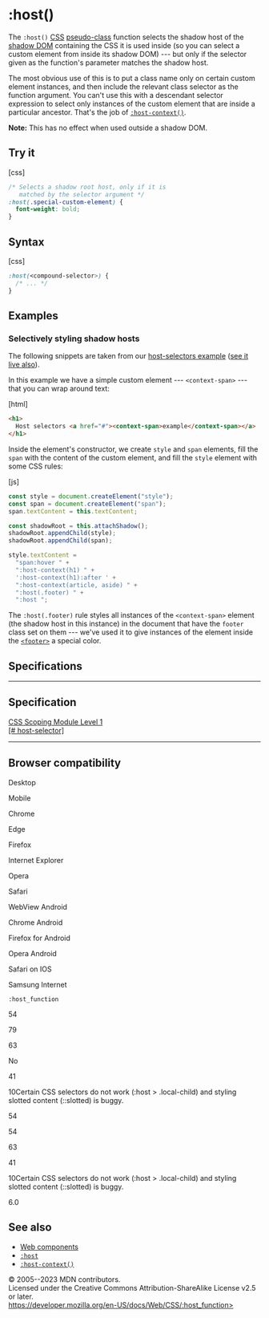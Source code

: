 :host()
=======

The `:host()` [CSS](https://developer.mozilla.org/en-US/docs/Web/CSS)
[pseudo-class](pseudo-classes.md) function selects the shadow host of the
[shadow
DOM](https://developer.mozilla.org/en-US/docs/Web/API/Web_components/Using_shadow_DOM)
containing the CSS it is used inside (so you can select a custom element
from inside its shadow DOM) --- but only if the selector given as the
function\'s parameter matches the shadow host.

The most obvious use of this is to put a class name only on certain
custom element instances, and then include the relevant class selector
as the function argument. You can\'t use this with a descendant selector
expression to select only instances of the custom element that are
inside a particular ancestor. That\'s the job of
[`:host-context()`](:host-context).

**Note:** This has no effect when used outside a shadow DOM.

Try it
------

[css]

```css
/* Selects a shadow root host, only if it is
   matched by the selector argument */
:host(.special-custom-element) {
  font-weight: bold;
}
```

Syntax
------

[css]

```css
:host(<compound-selector>) {
  /* ... */
}
```

Examples
--------

### Selectively styling shadow hosts

The following snippets are taken from our [host-selectors
example](https://github.com/mdn/web-components-examples/tree/main/host-selectors)
([see it live
also](https://mdn.github.io/web-components-examples/host-selectors/)).

In this example we have a simple custom element --- `<context-span>` ---
that you can wrap around text:

[html]

```html
<h1>
  Host selectors <a href="#"><context-span>example</context-span></a>
</h1>
```

Inside the element\'s constructor, we create `style` and `span`
elements, fill the `span` with the content of the custom element, and
fill the `style` element with some CSS rules:

[js]

```js
const style = document.createElement("style");
const span = document.createElement("span");
span.textContent = this.textContent;

const shadowRoot = this.attachShadow();
shadowRoot.appendChild(style);
shadowRoot.appendChild(span);

style.textContent =
  "span:hover " +
  ":host-context(h1) " +
  ':host-context(h1):after ' +
  ":host-context(article, aside) " +
  ":host(.footer) " +
  ":host ";
```

The `:host(.footer)` rule styles all instances of the
`<context-span>` element (the shadow host in this instance) in the
document that have the `footer` class set on them --- we\'ve used it to
give instances of the element inside the
[`<footer>`](https://developer.mozilla.org/en-US/docs/Web/HTML/Element/footer)
a special color.

Specifications
--------------

  ------------------------------------------------------------------------------

Specification
  ------------------------------------------------------------------------------

  [CSS Scoping Module Level 1\
  [\#
  host-selector]](https://drafts.csswg.org/css-scoping/#host-selector)

  ------------------------------------------------------------------------------

Browser compatibility
---------------------

Desktop

Mobile

Chrome

Edge

Firefox

Internet Explorer

Opera

Safari

WebView Android

Chrome Android

Firefox for Android

Opera Android

Safari on IOS

Samsung Internet

`:host_function`

54

79

63

No

41

10Certain CSS selectors do not work (:host \> .local-child) and styling
slotted content (::slotted) is buggy.

54

54

63

41

10Certain CSS selectors do not work (:host \> .local-child) and styling
slotted content (::slotted) is buggy.

6.0

See also
--------

- [Web
    components](https://developer.mozilla.org/en-US/docs/Web/API/Web_components)
- [`:host`](:host)
- [`:host-context()`](:host-context)

© 2005--2023 MDN contributors.\
Licensed under the Creative Commons Attribution-ShareAlike License v2.5
or later.\
https://developer.mozilla.org/en-US/docs/Web/CSS/:host_function>
